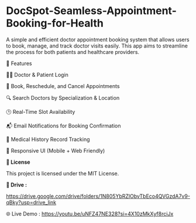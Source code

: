 # DocSpot-Seamless-Appointment-Booking-for-Health

A simple and efficient doctor appointment booking system that allows users to book, manage, and track doctor visits easily. This app aims to streamline the process for both patients and healthcare providers.


🚀 Features


👨‍⚕️ Doctor & Patient Login

📅 Book, Reschedule, and Cancel Appointments

🔍 Search Doctors by Specialization & Location

🕒 Real-Time Slot Availability

📬 Email Notifications for Booking Confirmation

📜 Medical History Record Tracking

📱 Responsive UI (Mobile + Web Friendly)


**📄 License**

This project is licensed under the MIT License.

**🔗 Drive :**

https://drive.google.com/drive/folders/1N805YbRZlObvTbEco4QVGzdA7v9-qBky?usp=drive_link

🌐 Live Demo : https://youtu.be/uNFZ47NE328?si=4X10zMkXyf8rciJx
